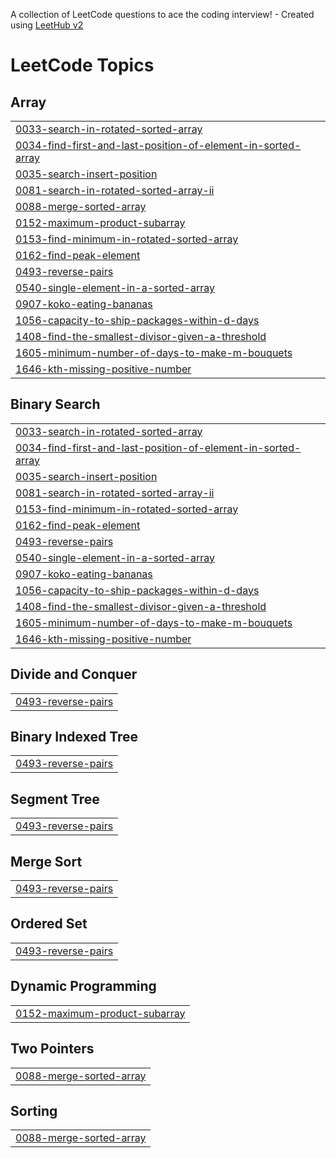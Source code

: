 A collection of LeetCode questions to ace the coding interview! - Created using [LeetHub v2](https://github.com/arunbhardwaj/LeetHub-2.0)
<!---LeetCode Topics Start-->
# LeetCode Topics
## Array
|  |
| ------- |
| [0033-search-in-rotated-sorted-array](https://github.com/Roshni-seth/Leetcode/tree/master/0033-search-in-rotated-sorted-array) |
| [0034-find-first-and-last-position-of-element-in-sorted-array](https://github.com/Roshni-seth/Leetcode/tree/master/0034-find-first-and-last-position-of-element-in-sorted-array) |
| [0035-search-insert-position](https://github.com/Roshni-seth/Leetcode/tree/master/0035-search-insert-position) |
| [0081-search-in-rotated-sorted-array-ii](https://github.com/Roshni-seth/Leetcode/tree/master/0081-search-in-rotated-sorted-array-ii) |
| [0088-merge-sorted-array](https://github.com/Roshni-seth/Leetcode/tree/master/0088-merge-sorted-array) |
| [0152-maximum-product-subarray](https://github.com/Roshni-seth/Leetcode/tree/master/0152-maximum-product-subarray) |
| [0153-find-minimum-in-rotated-sorted-array](https://github.com/Roshni-seth/Leetcode/tree/master/0153-find-minimum-in-rotated-sorted-array) |
| [0162-find-peak-element](https://github.com/Roshni-seth/Leetcode/tree/master/0162-find-peak-element) |
| [0493-reverse-pairs](https://github.com/Roshni-seth/Leetcode/tree/master/0493-reverse-pairs) |
| [0540-single-element-in-a-sorted-array](https://github.com/Roshni-seth/Leetcode/tree/master/0540-single-element-in-a-sorted-array) |
| [0907-koko-eating-bananas](https://github.com/Roshni-seth/Leetcode/tree/master/0907-koko-eating-bananas) |
| [1056-capacity-to-ship-packages-within-d-days](https://github.com/Roshni-seth/Leetcode/tree/master/1056-capacity-to-ship-packages-within-d-days) |
| [1408-find-the-smallest-divisor-given-a-threshold](https://github.com/Roshni-seth/Leetcode/tree/master/1408-find-the-smallest-divisor-given-a-threshold) |
| [1605-minimum-number-of-days-to-make-m-bouquets](https://github.com/Roshni-seth/Leetcode/tree/master/1605-minimum-number-of-days-to-make-m-bouquets) |
| [1646-kth-missing-positive-number](https://github.com/Roshni-seth/Leetcode/tree/master/1646-kth-missing-positive-number) |
## Binary Search
|  |
| ------- |
| [0033-search-in-rotated-sorted-array](https://github.com/Roshni-seth/Leetcode/tree/master/0033-search-in-rotated-sorted-array) |
| [0034-find-first-and-last-position-of-element-in-sorted-array](https://github.com/Roshni-seth/Leetcode/tree/master/0034-find-first-and-last-position-of-element-in-sorted-array) |
| [0035-search-insert-position](https://github.com/Roshni-seth/Leetcode/tree/master/0035-search-insert-position) |
| [0081-search-in-rotated-sorted-array-ii](https://github.com/Roshni-seth/Leetcode/tree/master/0081-search-in-rotated-sorted-array-ii) |
| [0153-find-minimum-in-rotated-sorted-array](https://github.com/Roshni-seth/Leetcode/tree/master/0153-find-minimum-in-rotated-sorted-array) |
| [0162-find-peak-element](https://github.com/Roshni-seth/Leetcode/tree/master/0162-find-peak-element) |
| [0493-reverse-pairs](https://github.com/Roshni-seth/Leetcode/tree/master/0493-reverse-pairs) |
| [0540-single-element-in-a-sorted-array](https://github.com/Roshni-seth/Leetcode/tree/master/0540-single-element-in-a-sorted-array) |
| [0907-koko-eating-bananas](https://github.com/Roshni-seth/Leetcode/tree/master/0907-koko-eating-bananas) |
| [1056-capacity-to-ship-packages-within-d-days](https://github.com/Roshni-seth/Leetcode/tree/master/1056-capacity-to-ship-packages-within-d-days) |
| [1408-find-the-smallest-divisor-given-a-threshold](https://github.com/Roshni-seth/Leetcode/tree/master/1408-find-the-smallest-divisor-given-a-threshold) |
| [1605-minimum-number-of-days-to-make-m-bouquets](https://github.com/Roshni-seth/Leetcode/tree/master/1605-minimum-number-of-days-to-make-m-bouquets) |
| [1646-kth-missing-positive-number](https://github.com/Roshni-seth/Leetcode/tree/master/1646-kth-missing-positive-number) |
## Divide and Conquer
|  |
| ------- |
| [0493-reverse-pairs](https://github.com/Roshni-seth/Leetcode/tree/master/0493-reverse-pairs) |
## Binary Indexed Tree
|  |
| ------- |
| [0493-reverse-pairs](https://github.com/Roshni-seth/Leetcode/tree/master/0493-reverse-pairs) |
## Segment Tree
|  |
| ------- |
| [0493-reverse-pairs](https://github.com/Roshni-seth/Leetcode/tree/master/0493-reverse-pairs) |
## Merge Sort
|  |
| ------- |
| [0493-reverse-pairs](https://github.com/Roshni-seth/Leetcode/tree/master/0493-reverse-pairs) |
## Ordered Set
|  |
| ------- |
| [0493-reverse-pairs](https://github.com/Roshni-seth/Leetcode/tree/master/0493-reverse-pairs) |
## Dynamic Programming
|  |
| ------- |
| [0152-maximum-product-subarray](https://github.com/Roshni-seth/Leetcode/tree/master/0152-maximum-product-subarray) |
## Two Pointers
|  |
| ------- |
| [0088-merge-sorted-array](https://github.com/Roshni-seth/Leetcode/tree/master/0088-merge-sorted-array) |
## Sorting
|  |
| ------- |
| [0088-merge-sorted-array](https://github.com/Roshni-seth/Leetcode/tree/master/0088-merge-sorted-array) |
<!---LeetCode Topics End-->